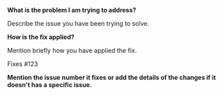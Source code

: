 
**What is the problem I am trying to address?**

Describe the issue you have been trying to solve.

**How is the fix applied?**

Mention briefly how you have applied the fix.

Fixes #123

**Mention the issue number it fixes or add the details of the changes if it doesn't has a specific issue.**
